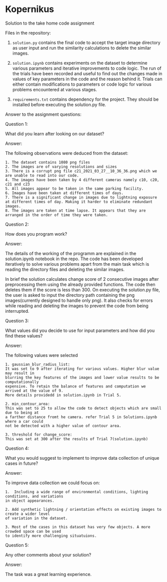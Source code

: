 # Kopernikus

Solution to the take home code assignment

Files in the repository: 

1. ```solution.py``` contains the final code to accept the target image directory as user input and run the similarity calculations to delete the similar images.

2. ```solution.ipynb``` contains experiments on the dataset to determine various parameters and iterative improvements to code logic. The run of the trials have been recorded and useful to find out the changes made in values of key parameters in the code and the reason behind it. Trials can either contain modifications to parameters or code logic for various problems encountered at various stages.

4. ```requirements.txt``` contains dependency for the project. They should be installed before executing the solution.py file.


Answer to the assignment questions:


Question 1: 

What did you learn after looking on our dataset?

Answer: 

The following observations were deduced from the dataset:

    1. The dataset contains 1080 png files
    2. The images are of varying resolutions and sizes
    3. There is a corrupt png file c21_2021_03_27__10_36_36.png which we are unable to read into our code.
    4. The images have been taken by 4 different cameras namely c10, c20, c21 and c23
    5. All images appear to be taken in the same parking facility.
    6. Images have been taken at different times of days.
    7. There is a significant change in images due to lightning exposure at different times of day. Making it harder to eliminate redundant images.
    8. The images are taken at time lapse. It appears that they are arranged in the order of time they were taken.



Question 2: 

How does you program work?

Answer: 

The details of the working of the programm are explained in the solution.ipynb notebook in the repo. 
The code has been developed iteratively to solve various problems apart from the main task which is reading the directory files and deleting the similar images. 

In brief the solution calculates change score of 2 consecutive images after preprocessing them using the already provided functions. The code then deletes them if the score is less than 300. On executing the solution.py file, the user is asked to input the directory path containing the png images(currently designed to handle only png). It also checks for errors while reading and deleting the images to prevent the code from being interrupted.



Question 3: 

What values did you decide to use for input parameters and how did you find these values?

Answer: 

The following values were selected

    1. gaussian_blur_radius_list: 
    It was set to 9 after iterating for various values. Higher blur value may result in 
    blurring the key features of the images and lower value results to be computationally 
    expensive. To retain the balance of features and computation we arrived at the value of 9.
    More details providedd in solution.ipynb in Trial 5.

    2. min_contour_area: 
    This was set to 25 to allow the code to detect objects which are small due to being at
    a farther distance fromt he camera. refer Trial 5 in Solutions.ipynb where a car could 
    not be detected with a higher value of contour area. 

    3. threshold for change_score:
    This was set at 300 after the results of Trial 7(solution.ipynb)



Question 4: 

What you would suggest to implement to improve data collection of unique cases in future?

Answer: 

To improve data collection we could focus on:

    1.  Including a wide range of environmental conditions, lighting conditions, and variations 
    in object appearances.
    
    2. Add synthetic lightning / orientation effects on existing images to create a wider level
    of variation in the dataset.
    
    3. Most of the cases in this dataset has very few objects. A more crowded space can be used
    to identify more challenging situatuions.



Question 5: 

Any other comments about your solution?

Answer: 

The task was a great learning experience.
